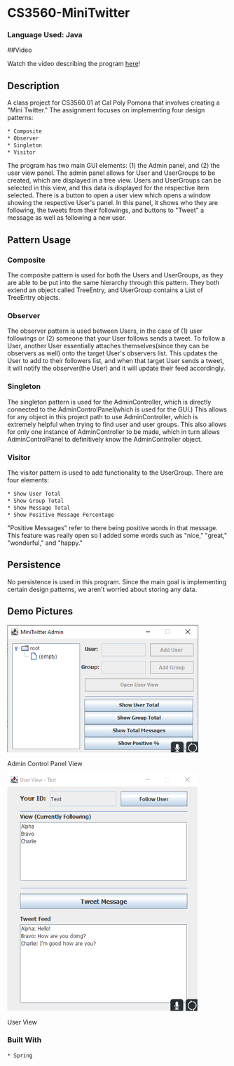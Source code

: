 # CS3560-MiniTwitter

### Language Used: Java

##Video

Watch the video describing the program [here](https://www.youtube.com/watch?v=G8Gog94gs2A&feature=youtu.be)!

## Description

A class project for CS3560.01 at Cal Poly Pomona that involves creating a "Mini Twitter." The assignment focuses on 
implementing four design patterns:

	* Composite
	* Observer
	* Singleton
	* Visitor
	
The program has two main GUI elements: (1) the Admin panel, and (2) the user view panel. The admin panel allows for 
User and UserGroups to be created, which are displayed in a tree view. Users and UserGroups can be selected in this view,
and this data is displayed for the respective item selected. There is a button to open a user view which opens a window showing
the respective User's panel. In this panel, it shows who they are following, the tweets from their followings, and buttons to 
"Tweet" a message as well as following a new user.

## Pattern Usage

### Composite

The composite pattern is used for both the Users and UserGroups, as they are able to be put into the same hierarchy through this pattern.
They both extend an object called TreeEntry, and UserGroup contains a List of TreeEntry objects.

### Observer

The observer pattern is used between Users, in the case of (1) user followings or (2) someone that your User follows sends a tweet. To follow a User,
another User essentially attaches themselves(since they can be observers as well) onto the target User's observers list. This updates the User to add
to their followers list, and when that target User sends a tweet, it will notify the observer(the User) and it will update their feed accordingly.

### Singleton

The singleton pattern is used for the AdminController, which is directly connected to the AdminControlPanel(which is used for the GUI.) This allows for
any object in this project path to use AdminController, which is extremely helpful when trying to find user and user groups. This also allows for only one
instance of AdminController to be made, which in turn allows AdminControlPanel to definitively know the AdminController object.

### Visitor

The visitor pattern is used to add functionality to the UserGroup. There are four elements:

	* Show User Total
	* Show Group Total
	* Show Message Total
	* Show Positive Message Percentage
	
"Positive Messages" refer to there being positive words in that message. This feature was really open so I added some words such as "nice," "great,"
"wonderful," and "happy."

## Persistence

No persistence is used in this program. Since the main goal is implementing certain design patterns, we aren't worried about storing
any data.

## Demo Pictures

![AdminControlPanel](https://github.com/roengle/CS3560-MiniTwitter/blob/master/assets/demo/1.png)

Admin Control Panel View

![UserView](https://github.com/roengle/CS3560-MiniTwitter/blob/master/assets/demo/2.PNG)

User View

### Built With

	* Spring
	
